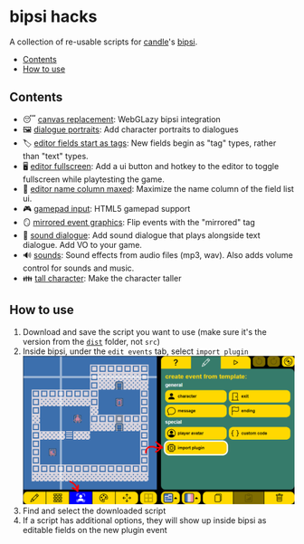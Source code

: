 # bipsi hacks

A collection of re-usable scripts for [candle](https://twitter.com/ragzouken)'s [bipsi](https://kool.tools/bipsi).

- [Contents](#contents)
- [How to use](#how-to-use)

## Contents

- 😴 [canvas replacement](/dist/canvas-replacement.js): WebGLazy bipsi integration
- 🖼 [dialogue portraits](/dist/dialogue-portraits.js): Add character portraits to dialogues
- 🏷 [editor fields start as tags](/dist/editor-fields-start-as-tags.js): New fields begin as "tag" types, rather than "text" types.
- 🖥️ [editor fullscreen](/dist/editor-fullscreen.js): Add a ui button and hotkey to the editor to toggle fullscreen while playtesting the game.
- 🎪 [editor name column maxed](/dist/editor-name-column-maxed.js): Maximize the name column of the field list ui.
- 🎮 [gamepad input](/dist/gamepad-input.js): HTML5 gamepad support
- 🪞 [mirrored event graphics](/dist/mirrored-event-graphics.js): Flip events with the "mirrored" tag
- 💬 [sound dialogue](/dist/sound-dialogue.js): Add sound dialogue that plays alongside text dialogue.  Add VO to your game.
- 🔊 [sounds](/dist/sounds.js): Sound effects from audio files (mp3, wav).  Also adds volume control for sounds and music.
- 👪 [tall character](/dist/tall-character.js): Make the character taller

## How to use

1. Download and save the script you want to use (make sure it's the version from the [`dist`](./dist) folder, not `src`)
2. Inside bipsi, under the `edit events` tab, select `import plugin`
   ![plugin import example](./readme-plugin-import-example.png)
3. Find and select the downloaded script
4. If a script has additional options, they will show up inside bipsi as editable fields on the new plugin event
